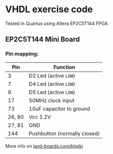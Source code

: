 # VHDL exercise code

Tested in Quartus using Altera EP2C5T144 FPGA


## EP2C5T144 Mini Board
### Pin mapping:
|  Pin   | Function                     |
|--------|------------------------------|
|      3 | D2 Led (active `LOW`)        |
|      7 | D4 Led (active `LOW`)        |
|      9 | D5 Led (active `LOW`)        |
|     17 | 50MHz clock input            |
|     73 | 10uF capacitor to ground     |
| 26, 80 | Vcc 1.2V                     |
| 27, 81 | GND                          |
|    144 | Pushbutton (normally closed) |

More info on [land-boards.com/blwiki](http://land-boards.com/blwiki/index.php?title=Cyclone_II_EP2C5_Mini_Dev_Board)
